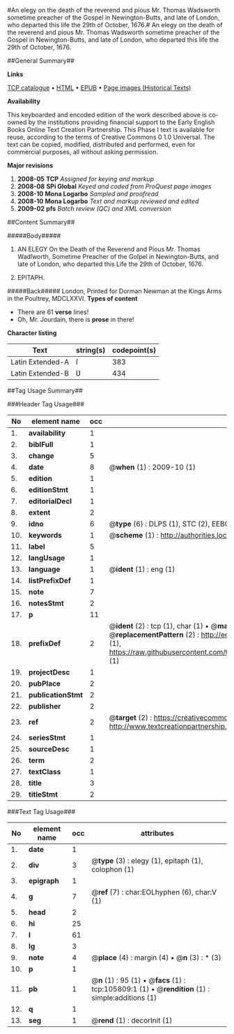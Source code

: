 #An elegy on the death of the reverend and pious Mr. Thomas Wadsworth sometime preacher of the Gospel in Newington-Butts, and late of London, who departed this life the 29th of October, 1676.#
An elegy on the death of the reverend and pious Mr. Thomas Wadsworth sometime preacher of the Gospel in Newington-Butts, and late of London, who departed this life the 29th of October, 1676.

##General Summary##

**Links**

[TCP catalogue](http://www.ota.ox.ac.uk/tcp/)  • 
[HTML](http://tei.it.ox.ac.uk/tcp/Texts-HTML/free/A39/A39129.html)  • 
[EPUB](http://tei.it.ox.ac.uk/tcp/Texts-EPUB/free/A39/A39129.epub) • 
[Page images (Historical Texts)](https://data.historicaltexts.jisc.ac.uk/view?pubId=eebo-17018891e&pageId=eebo-17018891e-105809-1)

**Availability**

This keyboarded and encoded edition of the
	       work described above is co-owned by the institutions
	       providing financial support to the Early English Books
	       Online Text Creation Partnership. This Phase I text is
	       available for reuse, according to the terms of Creative
	       Commons 0 1.0 Universal. The text can be copied,
	       modified, distributed and performed, even for
	       commercial purposes, all without asking permission.

**Major revisions**

1. __2008-05__ __TCP__ *Assigned for keying and markup*
1. __2008-08__ __SPi Global__ *Keyed and coded from ProQuest page images*
1. __2008-10__ __Mona Logarbo__ *Sampled and proofread*
1. __2008-10__ __Mona Logarbo__ *Text and markup reviewed and edited*
1. __2009-02__ __pfs__ *Batch review (QC) and XML conversion*

##Content Summary##

#####Body#####

1. AN ELEGY On the Death of the Reverend and Pious Mr. Thomas Wadſworth, Sometime Preacher of the Goſpel in Newington-Butts, and late of London, who departed this Life the 29th of October, 1676.

1. EPITAPH.

#####Back#####
London, Printed for Dorman Newman at the Kings Arms in the Poultrey, MDCLXXVI.
**Types of content**

  * There are 61 **verse** lines!
  * Oh, Mr. Jourdain, there is **prose** in there!

**Character listing**


|Text|string(s)|codepoint(s)|
|---|---|---|
|Latin Extended-A|ſ|383|
|Latin Extended-B|Ʋ|434|

##Tag Usage Summary##

###Header Tag Usage###

|No|element name|occ|attributes|
|---|---|---|---|
|1.|__availability__|1||
|2.|__biblFull__|1||
|3.|__change__|5||
|4.|__date__|8| @__when__ (1) : 2009-10 (1)|
|5.|__edition__|1||
|6.|__editionStmt__|1||
|7.|__editorialDecl__|1||
|8.|__extent__|2||
|9.|__idno__|6| @__type__ (6) : DLPS (1), STC (2), EEBO-CITATION (1), OCLC (1), VID (1)|
|10.|__keywords__|1| @__scheme__ (1) : http://authorities.loc.gov/ (1)|
|11.|__label__|5||
|12.|__langUsage__|1||
|13.|__language__|1| @__ident__ (1) : eng (1)|
|14.|__listPrefixDef__|1||
|15.|__note__|7||
|16.|__notesStmt__|2||
|17.|__p__|11||
|18.|__prefixDef__|2| @__ident__ (2) : tcp (1), char (1)  •  @__matchPattern__ (2) : ([0-9\-]+):([0-9IVX]+) (1), (.+) (1)  •  @__replacementPattern__ (2) : http://eebo.chadwyck.com/downloadtiff?vid=$1&page=$2 (1), https://raw.githubusercontent.com/textcreationpartnership/Texts/master/tcpchars.xml#$1 (1)|
|19.|__projectDesc__|1||
|20.|__pubPlace__|2||
|21.|__publicationStmt__|2||
|22.|__publisher__|2||
|23.|__ref__|2| @__target__ (2) : https://creativecommons.org/publicdomain/zero/1.0/ (1), http://www.textcreationpartnership.org/docs/. (1)|
|24.|__seriesStmt__|1||
|25.|__sourceDesc__|1||
|26.|__term__|2||
|27.|__textClass__|1||
|28.|__title__|3||
|29.|__titleStmt__|2||


###Text Tag Usage###

|No|element name|occ|attributes|
|---|---|---|---|
|1.|__date__|1||
|2.|__div__|3| @__type__ (3) : elegy (1), epitaph (1), colophon (1)|
|3.|__epigraph__|1||
|4.|__g__|7| @__ref__ (7) : char:EOLhyphen (6), char:V (1)|
|5.|__head__|2||
|6.|__hi__|25||
|7.|__l__|61||
|8.|__lg__|3||
|9.|__note__|4| @__place__ (4) : margin (4)  •  @__n__ (3) : * (3)|
|10.|__p__|1||
|11.|__pb__|1| @__n__ (1) : 95 (1)  •  @__facs__ (1) : tcp:105809:1 (1)  •  @__rendition__ (1) : simple:additions (1)|
|12.|__q__|1||
|13.|__seg__|1| @__rend__ (1) : decorInit (1)|
